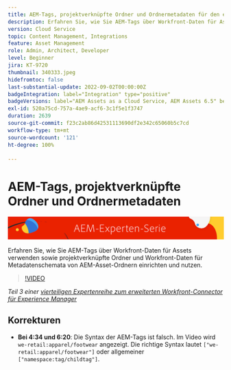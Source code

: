 ```yaml
---
title: AEM-Tags, projektverknüpfte Ordner und Ordnermetadaten für den erweiterten Workfront-Connector für AEM
description: Erfahren Sie, wie Sie AEM-Tags über Workfront-Daten für Assets verwenden sowie projektverknüpfte Ordner und Workfront-Daten für Metadatenschemata von AEM-Asset-Ordnern nutzen.
version: Cloud Service
topic: Content Management, Integrations
feature: Asset Management
role: Admin, Architect, Developer
level: Beginner
jira: KT-9720
thumbnail: 340333.jpeg
hidefromtoc: false
last-substantial-update: 2022-09-02T00:00:00Z
badgeIntegration: label="Integration" type="positive"
badgeVersions: label="AEM Assets as a Cloud Service, AEM Assets 6.5" before-title="false"
exl-id: 520a75cd-757a-4ae9-acf6-3c1f5e1f3747
duration: 2639
source-git-commit: f23c2ab86d42531113690df2e342c65060b5c7cd
workflow-type: tm+mt
source-wordcount: '121'
ht-degree: 100%

---
```


# AEM-Tags, projektverknüpfte Ordner und Ordnermetadaten

![AEM-Expertenserie](./assets/banner.png)

Erfahren Sie, wie Sie AEM-Tags über Workfront-Daten für Assets verwenden sowie projektverknüpfte Ordner und Workfront-Daten für Metadatenschemata von AEM-Asset-Ordnern einrichten und nutzen.

>[!VIDEO](https://video.tv.adobe.com/v/340333?quality=12&learn=on)

_Teil 3 einer [vierteiligen Expertenreihe zum erweiterten Workfront-Connector für Experience Manager](./overview.md)_

## Korrekturen

+ __Bei 4:34 und 6:20__: Die Syntax der AEM-Tags ist falsch. Im Video wird `we-retail:apparel/footwear` angezeigt. Die richtige Syntax lautet `["we-retail:apparel/footwear"]` oder allgemeiner `["namespace:tag/childtag"]`.
